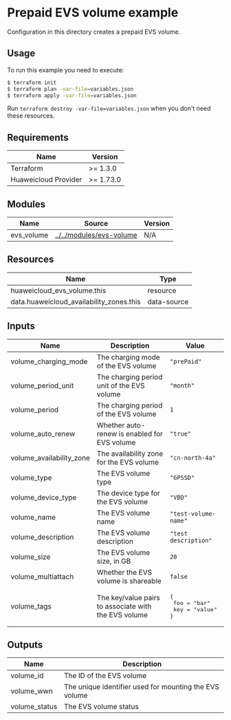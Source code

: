 # Prepaid EVS volume example

Configuration in this directory creates a prepaid EVS volume.

## Usage

To run this example you need to execute:

```bash
$ terraform init
$ terraform plan -var-file=variables.json
$ terraform apply -var-file=variables.json
```

Run `terraform destroy -var-file=variables.json` when you don't need these resources.

## Requirements

| Name                 | Version   |
|----------------------|-----------|
| Terraform            | >= 1.3.0  |
| Huaweicloud Provider | >= 1.73.0 |

## Modules

<!-- markdownlint-disable MD013 -->
| Name       | Source                                                         | Version |
|------------|----------------------------------------------------------------|---------|
| evs_volume | [../../modules/evs-volume](../../modules/evs-volume/README.md) | N/A     |
<!-- markdownlint-enable MD013 -->

## Resources

| Name                                     | Type        |
|------------------------------------------|-------------|
| huaweicloud_evs_volume.this              | resource    |
| data.huaweicloud_availability_zones.this | data-source |

## Inputs

<!-- markdownlint-disable MD013 -->
| Name                     | Description                                          | Value                                                 |
|--------------------------|------------------------------------------------------|-------------------------------------------------------|
| volume_charging_mode     | The charging mode of the EVS volume                  | `"prePaid"`                                           |
| volume_period_unit       | The charging period unit of the EVS volume           | `"month"`                                             |
| volume_period            | The charging period of the EVS volume                | `1`                                                   |
| volume_auto_renew        | Whether auto-renew is enabled for EVS volume         | `"true"`                                              |
| volume_availability_zone | The availability zone for the EVS volume             | `"cn-north-4a"`                                       |
| volume_type              | The EVS volume type                                  | `"GPSSD"`                                             |
| volume_device_type       | The device type for the EVS volume                   | `"VBD"`                                               |
| volume_name              | The EVS volume name                                  | `"test-volume-name"`                                  |
| volume_description       | The EVS volume description                           | `"test description"`                                  |
| volume_size              | The EVS volume size, in GB                           | `20`                                                  |
| volume_multiattach       | Whether the EVS volume is shareable                  | `false`                                               |
| volume_tags              | The key/value pairs to associate with the EVS volume | <pre>{<br>  foo = "bar"<br>  key = "value"<br>}</pre> |
<!-- markdownlint-enable MD013 -->

## Outputs

| Name          | Description                                            |
|---------------|--------------------------------------------------------|
| volume_id     | The ID of the EVS volume                               |
| volume_wwn    | The unique identifier used for mounting the EVS volume |
| volume_status | The EVS volume status                                  |

